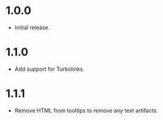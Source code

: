 # 1.0.0

- Initial release.

# 1.1.0

- Add support for Turbolinks.

# 1.1.1

- Remove HTML from tooltips to remove any text artifacts.
